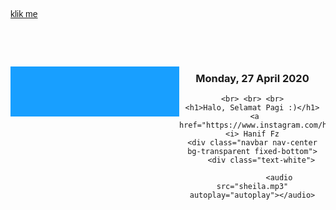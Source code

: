 <html>
<head>
	<title>Website Hanif fz</title>
</head>
<body>
	<p align="left"><a href="hanif.github.io"> klik me </p></a>
	<style>
	h1,h2,p,a{
		font-family: sans-serif;
		font-weight: normal;
	}
 
	.jam-digital-malasngoding {
		overflow: hidden;
		width: 280px;
		margin: 20px auto;
		border: 5px solid #efefef;
	}
	.kotak{
		float: left;
		width: 90px;
		height: 80px;
		background-color: #189fff;
	}
	.jam-digital-malasngoding p {
		color: #fff;
		font-size: 38px;
		text-align: center;
		margin-top: 20px;
	}
 
 
</style>
 

<br><br><br>
<div class="jam-digital-malasngoding">
	<div class="kotak">
		<p id="jam"></p>
	</div>
	<div class="kotak">
		<p id="menit"></p>
	</div>
	<div class="kotak">
		<p id="detik"></p>
	</div>
</div>
	
<center>
    <h3>Monday, 27 April 2020 </h3>

    <br> <br> <br>
	<h1>Halo, Selamat Pagi :)</h1>
	 <a href="https://www.instagram.com/haniffz28/"><i> Hanif Fz
	<div class="navbar nav-center bg-transparent fixed-bottom">
        <div class="text-white">
           
                <audio src="sheila.mp3" autoplay="autoplay"></audio>
     
   

<script>
	window.setTimeout("waktu()", 1000);
 
	function waktu() {
		var waktu = new Date();
		setTimeout("waktu()", 1000);
		document.getElementById("jam").innerHTML = waktu.getHours();
		document.getElementById("menit").innerHTML = waktu.getMinutes();
		document.getElementById("detik").innerHTML = waktu.getSeconds();
	}

    
</script>
